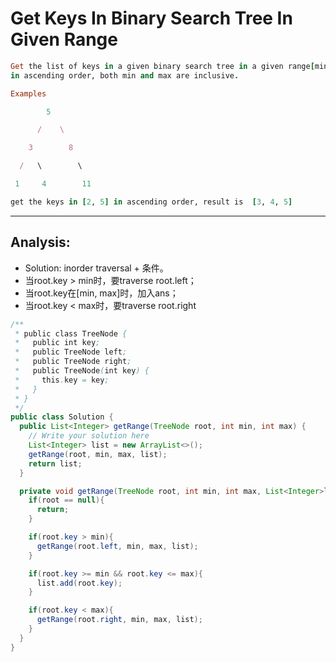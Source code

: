 # Get Keys In Binary Search Tree In Given Range

```ruby
Get the list of keys in a given binary search tree in a given range[min, max] 
in ascending order, both min and max are inclusive.

Examples

        5

      /    \

    3        8

  /   \        \

 1     4        11

get the keys in [2, 5] in ascending order, result is  [3, 4, 5]
```

---

## Analysis:

- Solution: inorder traversal + 条件。
- 当root.key > min时，要traverse root.left；
- 当root.key在[min, max]时，加入ans；
- 当root.key < max时，要traverse root.right


```java
/**
 * public class TreeNode {
 *   public int key;
 *   public TreeNode left;
 *   public TreeNode right;
 *   public TreeNode(int key) {
 *     this.key = key;
 *   }
 * }
 */
public class Solution {
  public List<Integer> getRange(TreeNode root, int min, int max) {
    // Write your solution here
    List<Integer> list = new ArrayList<>();
    getRange(root, min, max, list);
    return list;
  }

  private void getRange(TreeNode root, int min, int max, List<Integer>list){
    if(root == null){
      return;
    }

    if(root.key > min){
      getRange(root.left, min, max, list);
    }

    if(root.key >= min && root.key <= max){
      list.add(root.key);
    }

    if(root.key < max){
      getRange(root.right, min, max, list);
    }
  }
}

```